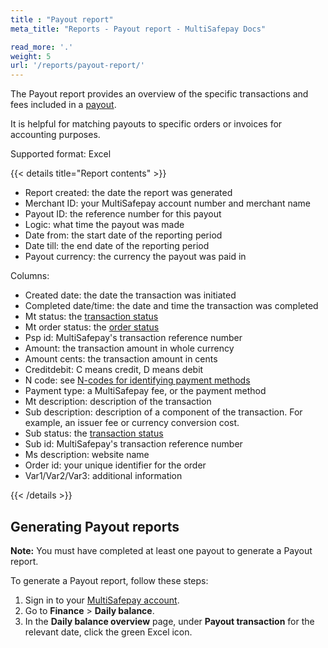 ```yaml
---
title : "Payout report"
meta_title: "Reports - Payout report - MultiSafepay Docs"

read_more: '.'
weight: 5
url: '/reports/payout-report/'
---
```


The Payout report provides an overview of the specific transactions and fees included in a [payout](/account/payouts/).

It is helpful for matching payouts to specific orders or invoices for accounting purposes. 

Supported format: Excel

{{< details title="Report contents" >}}
&nbsp; 

- Report created: the date the report was generated
- Merchant ID: your MultiSafepay account number and merchant name
- Payout ID: the reference number for this payout
- Logic: what time the payout was made
- Date from: the start date of the reporting period
- Date till: the end date of the reporting period
- Payout currency: the currency the payout was paid in

Columns:

- Created date: the date the transaction was initiated
- Completed date/time: the date and time the transaction was completed
- Mt status: the [transaction status](/payments/multisafepay-statuses/)
- Mt order status: the [order status](/payments/multisafepay-statuses/)
- Psp id: MultiSafepay's transaction reference number
- Amount: the transaction amount in whole currency
- Amount cents: the transaction amount in cents
- Creditdebit: C means credit, D means debit
- N code: see [N-codes for identifying payment methods](/reports/n-codes/)
- Payment type: a MultiSafepay fee, or the payment method
- Mt description: description of the transaction 
- Sub description: description of a component of the transaction. For example, an issuer fee or currency conversion cost.
- Sub status: the [transaction status](/payments/multisafepay-statuses/)
- Sub id: MultiSafepay's transaction reference number
- Ms description: website name
- Order id: your unique identifier for the order
- Var1/Var2/Var3: additional information

{{< /details >}}

## Generating Payout reports

**Note:** You must have completed at least one payout to generate a Payout report.

To generate a Payout report, follow these steps:

1. Sign in to your [MultiSafepay account](https://merchant.multisafepay.com/).
2. Go to **Finance** > **Daily balance**.
3. In the **Daily balance overview** page, under **Payout transaction** for the relevant date, click the green Excel icon.

